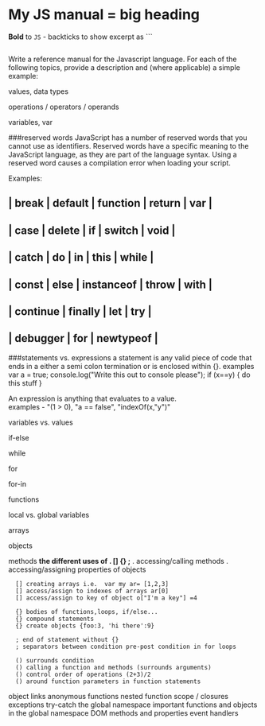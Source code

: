# My JS manual = big heading
**Bold** to `JS` - backticks to show excerpt as ```

```

```
Write a reference manual for the Javascript language. For each of the following topics, provide a description and (where applicable) a simple example:

values, data types

operations / operators / operands

variables, var

###reserved words
  JavaScript has a number of reserved words that you cannot use as identifiers. Reserved words have a specific meaning to the JavaScript language, as they are part of the language syntax. Using a reserved word causes a compilation error when loading your script.

  Examples:

  | break | default | function  | return  | var |
  -----------------------------------------
  | case  | delete  | if  | switch  | void |
  -----------------------------------------
  | catch  | do  | in  | this  | while |
  -----------------------------------------
  | const | else  | instanceof  | throw | with |
  -----------------------------------------
  | continue | finally | let | try | 
  -----------------------------------------
  | debugger | for | newtypeof |
  -----------------------------------------

###statements vs. expressions
   a statement is any valid piece of code that ends in a either a semi colon termination or is enclosed within {}.
      examples var a = true;
               console.log("Write this out to console please");
               if (x==y) {
                 do this stuff
               }
               
   An expression is anything that evaluates to a value.  
    examples - "(1 > 0), "a == false", "indexOf(x,"y")"

variables vs. values

if-else

while

for

for-in

functions

local vs. global variables

arrays

objects

methods
    **the different uses of . [] {} ;**
      . accessing/calling methods
      . accessing/assigning properties of objects
      
      [] creating arrays i.e.  var my ar= [1,2,3]
      [] access/assign to indexes of arrays ar[0]
      [] access/assign to key of object o["I'm a key"] =4
      
      {} bodies of functions,loops, if/else...
      {} compound statements
      {} create objects {foo:3, 'hi there':9}
      
      ; end of statement without {}
      ; separators between condition pre-post condition in for loops
      
      () surrounds condition
      () calling a function and methods (surrounds arguments)
      () control order of operations (2+3)/2
      () around function parameters in function statements
    
object links
anonymous functions
nested function scope / closures
exceptions
try-catch
the global namespace
important functions and objects in the global namespace
DOM methods and properties
event handlers
